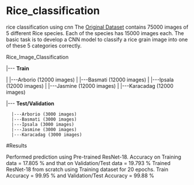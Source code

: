 # Rice_classification
rice classification using cnn
The [Original Dataset](https://www.kaggle.com/datasets/muratkokludataset/rice-image-dataset) contains 75000 images of 5 different Rice species. Each of the species has 15000 images each. The basic task is to develop a CNN model to classify a rice grain image into one of these 5 categories correctly.


Rice_Image_Classification



|--- **Train**


|     |---Arborio (12000 images)
|     |---Basmati (12000 images)
|     |---Ipsala (12000 images)
|     |---Jasmine (12000 images)
|     |---Karacadag (12000 images)


|--- **Test/Validation**


      |---Arborio (3000 images)
      |---Basmati (3000 images)
      |---Ipsala (3000 images)
      |---Jasmine (3000 images)
      |---Karacadag (3000 images)


      
#Results



Performed prediction using Pre-trained ResNet-18. Accuracy on Training data = 17.805 % and that on Validation/Test data = 19.793 %
Trained ResNet-18 from scratch using Training dataset for 20 epochs. Train Accuracy = 99.95 % and Validation/Test Accuracy = 99.88 %

